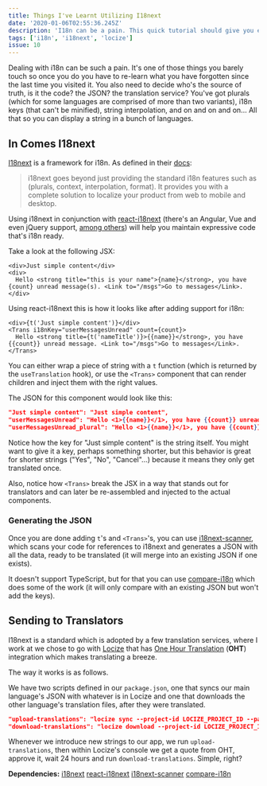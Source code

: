 ```yaml
---
title: Things I've Learnt Utilizing I18next
date: '2020-01-06T02:55:36.245Z'
description: 'I18n can be a pain. This quick tutorial should give you enough to alleviate some of it.'
tags: ['i18n', 'i18next', 'locize']
issue: 10
---
```


Dealing with i18n can be such a pain. It's one of those things you barely touch so once you do you have to re-learn what you have forgotten since the last time you visited it. You also need to decide who's the source of truth, is it the code? the JSON? the translation service? You've got plurals (which for some languages are comprised of more than two variants), i18n keys (that can't be minified), string interpolation, and on and on and on... All that so you can display a string in a bunch of languages.

## In Comes I18next

[I18next](https://github.com/i18next/i18next) is a framework for i18n. As defined in their [docs](https://www.i18next.com/):

> i18next goes beyond just providing the standard i18n features such as (plurals, context, interpolation, format). It provides you with a complete solution to localize your product from web to mobile and desktop.

Using i18next in conjunction with [react-i18next](https://www.npmjs.com/package/react-i18next) (there's an Angular, Vue and even jQuery support, [among others](https://www.i18next.com/overview/supported-frameworks)) will help you maintain expressive code that's i18n ready.

Take a look at the following JSX:

```tsx
<div>Just simple content</div>
<div>
  Hello <strong title="this is your name">{name}</strong>, you have {count} unread message(s). <Link to="/msgs">Go to messages</Link>.
</div>
```

Using react-i18next this is how it looks like after adding support for i18n:

```tsx
<div>{t('Just simple content')}</div>
<Trans i18nKey="userMessagesUnread" count={count}>
  Hello <strong title={t('nameTitle')}>{{name}}</strong>, you have {{count}} unread message. <Link to="/msgs">Go to messages</Link>.
</Trans>
```

You can either wrap a piece of string with a `t` function (which is returned by the `useTranslation` hook), or use the `<Trans>` component that can render children and inject them with the right values.

The JSON for this component would look like this:

```json
"Just simple content": "Just simple content",
"userMessagesUnread": "Hello <1>{{name}}</1>, you have {{count}} unread message. <5>Go to message</5>.",
"userMessagesUnread_plural": "Hello <1>{{name}}</1>, you have {{count}} unread messages.  <5>Go to messages</5>.",
```

Notice how the key for "Just simple content" is the string itself. You might want to give it a key, perhaps something shorter, but this behavior is great for shorter strings ("Yes", "No", "Cancel"...) because it means they only get translated once.

Also, notice how `<Trans>` break the JSX in a way that stands out for translators and can later be re-assembled and injected to the actual components.

### Generating the JSON

Once you are done adding `t`'s and `<Trans>`'s, you can use [i18next-scanner](https://github.com/i18next/i18next-scanner), which scans your code for references to i18next and generates a JSON with all the data, ready to be translated (it will merge into an existing JSON if one exists).

It doesn't support TypeScript, but for that you can use [compare-i18n](https://www.npmjs.com/package/compare-i18n) which does some of the work (it will only compare with an existing JSON but won't add the keys).

## Sending to Translators

I18next is a standard which is adopted by a few translation services, where I work at we chose to go with [Locize](https://locize.com/) that has [One Hour Translation](https://www.onehourtranslation.com/) (**OHT**) integration which makes translating a breeze.

The way it works is as follows.

We have two scripts defined in our `package.json`, one that syncs our main language's JSON with whatever is in Locize and one that downloads the other language's translation files, after they were translated.

```json
"upload-translations": "locize sync --project-id LOCIZE_PROJECT_ID --path src/translations",
"download-translations": "locize download --project-id LOCIZE_PROJECT_ID --path src/translations",
```

Whenever we introduce new strings to our app, we run `upload-translations`, then within Locize's console we get a quote from OHT, approve it, wait 24 hours and run `download-translations`. Simple, right?

<div class="dependencies">

**Dependencies:**
<span class="dep">[i18next](https://www.npmjs.com/package/i18next)</span>
<span class="dep">[react-i18next](https://www.npmjs.com/package/react-i18next)</span>
<span class="dep">[i18next-scanner](https://github.com/i18next/i18next-scanner)</span>
<span class="dep">[compare-i18n](https://www.npmjs.com/package/compare-i18n)</span>

</div>
